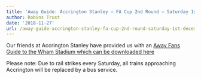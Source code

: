 ```yaml
---
title: 'Away Guide: Accrington Stanley – FA Cup 2nd Round – Saturday 1st December'
author: Robins Trust
date: '2018-11-27'
url: /away-guide-accrington-stanley-fa-cup-2nd-round-saturday-1st-december/
---
```


Our friends at Accrington Stanley have provided us with an [Away Fans Guide to the Wham Stadium which can be downloaded here][1]

Please note: Due to rail strikes every Saturday, all trains approaching Accrington will be replaced by a bus service.

[1]: https://robinstrust.org/uploads/Away-Fans-Guide-to-the-Wham-Stadium-new-stand-open-cheltenham.pdf
